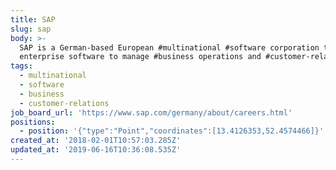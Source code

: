 ```yaml
---
title: SAP
slug: sap
body: >-
  SAP is a German-based European #multinational #software corporation that makes
  enterprise software to manage #business operations and #customer-relations
tags:
  - multinational
  - software
  - business
  - customer-relations
job_board_url: 'https://www.sap.com/germany/about/careers.html'
positions:
  - position: '{"type":"Point","coordinates":[13.4126353,52.4574466]}'
created_at: '2018-02-01T10:57:03.285Z'
updated_at: '2019-06-16T10:36:08.535Z'
---
```



